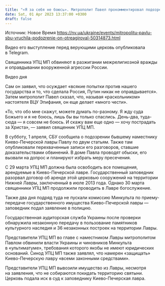 ```yaml
---
title: "«Я за себя не боюсь». Митрополит Павел прокомментировал подозрение СБУ"
date: Sat, 01 Apr 2023 13:37:00 +0300
draft: false
---
```

Источник: Новое Время https://nv.ua/ukraine/events/mitropolitu-pavlu-sbu-vruchila-podozrenie-on-otreagiroval-50314873.html


 Видео его выступление перед верующими церковь опубликовала в Telegram.

Священника УПЦ МП обвиняют в разжигании межрелигиозной вражды и оправдывании вооруженной агрессии России.

  Видео дня   

Сам он заявил, что осуждает «всякие попытки против нашего государства и то, что сделала Россия, Путин никак не оправдывается». Затем митрополит Павел сказал, что, называя «раскольником» настоятеля ВЦУ Эпифания, он еще делает «много чести».

«То, что обо мне скажут, можете думать по-разному. Я жду суда Божьего и я не боюсь, лишь бы вы только спаслись. День-два, туда-сюда — я совсем не боюсь. И скажу вам еще одно — хочу пострадать за Христа», — заявил священник УПЦ МП.

В субботу, 1 апреля, СБУ сообщила о подозрении бывшему наместнику Киево-Печерской лавры Павлу по двум статьям. Также там опубликовали перехваченные записи его разговоров, ставшие доказательствами обвинений. В доме Павла проводят обыски, его вызвали на допрос и планируют избрать меру пресечения.

С 29 марта УПЦ МП должна была освободить все помещения, арендуемые в Киево-Печерской лавре. Государственный заповедник разорвал договор об аренде этой церковью сооружений на территории Нижней Лавры, заключенный в июле 2013 года. Однако 30 марта священники УПЦ МП продолжили проводить в Лавре богослужение.

Также два дня подряд туда не пускали комиссию Минкульта по приему-передаче государственного имущества Киево-Печерской лавры — заповедник подал заявление в полицию.

Государственная аудиторская служба Украины после проверки обнаружила незаконную передачу в пользование памятников культурного наследия и 36 незаконных построек на территории Лавры.

Представители УПЦ МП во главе с наместником Лавры митрополитом Павлом обвинили власти Украины и чиновников Минкульта в «ультиматуме», требования которого якобы не имеют юридических оснований. Синод УПЦ МП также заявлял, что намерен «защищать» Киево-Печерскую лавру «всеми законными средствами».

Представители УПЦ МП вывозили имущество из Лавры, несмотря на заявления, что не собираются покидать территорию святыни. Церковь подала иск в суд к заповеднику Киево-Печерская лавра.
